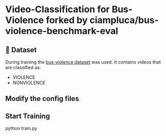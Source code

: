 # Video-Classification for Bus-Violence forked by ciampluca/bus-violence-benchmark-eval

## 📂 Dataset
During training the [bus-violence dataset](https://zenodo.org/records/7044203#.Yxm7hmxBxhE) was used. It contains videos that are classified as:
- VIOLENCE 
- NONVIOLENCE

## Modify the config files 



## Start Training

python train.py
